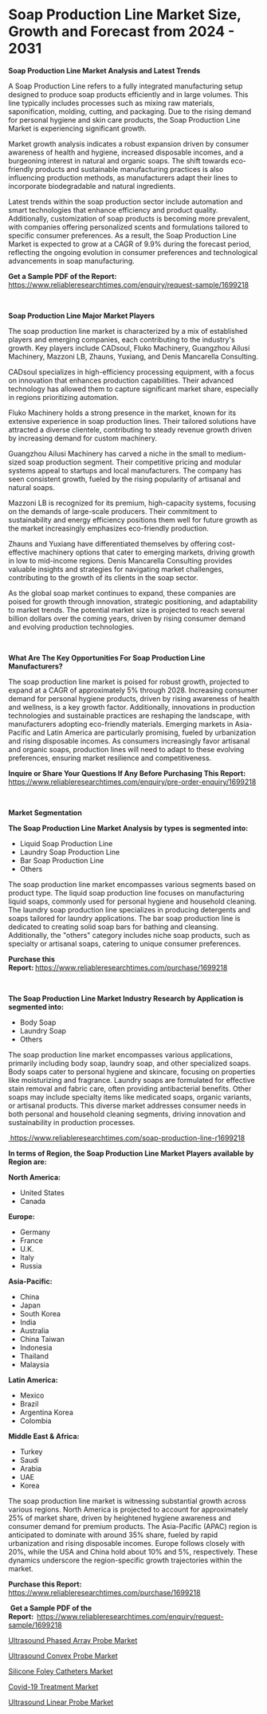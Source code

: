 <p><h1>Soap Production Line Market Size, Growth and Forecast from 2024 - 2031</h1></p><p><strong>Soap Production Line Market Analysis and Latest Trends</strong></p>
<p><p>A Soap Production Line refers to a fully integrated manufacturing setup designed to produce soap products efficiently and in large volumes. This line typically includes processes such as mixing raw materials, saponification, molding, cutting, and packaging. Due to the rising demand for personal hygiene and skin care products, the Soap Production Line Market is experiencing significant growth. </p><p>Market growth analysis indicates a robust expansion driven by consumer awareness of health and hygiene, increased disposable incomes, and a burgeoning interest in natural and organic soaps. The shift towards eco-friendly products and sustainable manufacturing practices is also influencing production methods, as manufacturers adapt their lines to incorporate biodegradable and natural ingredients. </p><p>Latest trends within the soap production sector include automation and smart technologies that enhance efficiency and product quality. Additionally, customization of soap products is becoming more prevalent, with companies offering personalized scents and formulations tailored to specific consumer preferences. As a result, the Soap Production Line Market is expected to grow at a CAGR of 9.9% during the forecast period, reflecting the ongoing evolution in consumer preferences and technological advancements in soap manufacturing.</p></p>
<p><strong>Get a Sample PDF of the Report:&nbsp;</strong> <a href="https://www.reliableresearchtimes.com/enquiry/request-sample/1699218?utm_campaign=1629&utm_medium=2&utm_source=Github&utm_content=ia&utm_term=20102024&utm_id=soap-production-line">https://www.reliableresearchtimes.com/enquiry/request-sample/1699218</a></p>
<p>&nbsp;</p>
<p><strong>Soap Production Line Major Market Players</strong></p>
<p><p>The soap production line market is characterized by a mix of established players and emerging companies, each contributing to the industry's growth. Key players include CADsoul, Fluko Machinery, Guangzhou Ailusi Machinery, Mazzoni LB, Zhauns, Yuxiang, and Denis Mancarella Consulting.</p><p>CADsoul specializes in high-efficiency processing equipment, with a focus on innovation that enhances production capabilities. Their advanced technology has allowed them to capture significant market share, especially in regions prioritizing automation. </p><p>Fluko Machinery holds a strong presence in the market, known for its extensive experience in soap production lines. Their tailored solutions have attracted a diverse clientele, contributing to steady revenue growth driven by increasing demand for custom machinery.</p><p>Guangzhou Ailusi Machinery has carved a niche in the small to medium-sized soap production segment. Their competitive pricing and modular systems appeal to startups and local manufacturers. The company has seen consistent growth, fueled by the rising popularity of artisanal and natural soaps.</p><p>Mazzoni LB is recognized for its premium, high-capacity systems, focusing on the demands of large-scale producers. Their commitment to sustainability and energy efficiency positions them well for future growth as the market increasingly emphasizes eco-friendly production.</p><p>Zhauns and Yuxiang have differentiated themselves by offering cost-effective machinery options that cater to emerging markets, driving growth in low to mid-income regions. Denis Mancarella Consulting provides valuable insights and strategies for navigating market challenges, contributing to the growth of its clients in the soap sector.</p><p>As the global soap market continues to expand, these companies are poised for growth through innovation, strategic positioning, and adaptability to market trends. The potential market size is projected to reach several billion dollars over the coming years, driven by rising consumer demand and evolving production technologies.</p></p>
<p>&nbsp;</p>
<p><strong>What Are The Key Opportunities For Soap Production Line Manufacturers?</strong></p>
<p><p>The soap production line market is poised for robust growth, projected to expand at a CAGR of approximately 5% through 2028. Increasing consumer demand for personal hygiene products, driven by rising awareness of health and wellness, is a key growth factor. Additionally, innovations in production technologies and sustainable practices are reshaping the landscape, with manufacturers adopting eco-friendly materials. Emerging markets in Asia-Pacific and Latin America are particularly promising, fueled by urbanization and rising disposable incomes. As consumers increasingly favor artisanal and organic soaps, production lines will need to adapt to these evolving preferences, ensuring market resilience and competitiveness.</p></p>
<p><strong>Inquire or Share Your Questions If Any Before Purchasing This Report:</strong> <a href="https://www.reliableresearchtimes.com/enquiry/pre-order-enquiry/1699218?utm_campaign=1629&utm_medium=2&utm_source=Github&utm_content=ia&utm_term=20102024&utm_id=soap-production-line">https://www.reliableresearchtimes.com/enquiry/pre-order-enquiry/1699218</a></p>
<p>&nbsp;</p>
<p><strong>Market Segmentation</strong></p>
<p><strong>The Soap Production Line Market Analysis by types is segmented into:</strong></p>
<p><ul><li>Liquid Soap Production Line</li><li>Laundry Soap Production Line</li><li>Bar Soap Production Line</li><li>Others</li></ul></p>
<p><p>The soap production line market encompasses various segments based on product type. The liquid soap production line focuses on manufacturing liquid soaps, commonly used for personal hygiene and household cleaning. The laundry soap production line specializes in producing detergents and soaps tailored for laundry applications. The bar soap production line is dedicated to creating solid soap bars for bathing and cleansing. Additionally, the "others" category includes niche soap products, such as specialty or artisanal soaps, catering to unique consumer preferences.</p></p>
<p><strong>Purchase this Report:&nbsp;</strong><a href="https://www.reliableresearchtimes.com/purchase/1699218?utm_campaign=1629&utm_medium=2&utm_source=Github&utm_content=ia&utm_term=20102024&utm_id=soap-production-line">https://www.reliableresearchtimes.com/purchase/1699218</a></p>
<p>&nbsp;</p>
<p><strong>The Soap Production Line Market Industry Research by Application is segmented into:</strong></p>
<p><ul><li>Body Soap</li><li>Laundry Soap</li><li>Others</li></ul></p>
<p><p>The soap production line market encompasses various applications, primarily including body soap, laundry soap, and other specialized soaps. Body soaps cater to personal hygiene and skincare, focusing on properties like moisturizing and fragrance. Laundry soaps are formulated for effective stain removal and fabric care, often providing antibacterial benefits. Other soaps may include specialty items like medicated soaps, organic variants, or artisanal products. This diverse market addresses consumer needs in both personal and household cleaning segments, driving innovation and sustainability in production processes.</p></p>
<p><a href="https://www.reliableresearchtimes.com/soap-production-line-r1699218?utm_campaign=1629&utm_medium=2&utm_source=Github&utm_content=ia&utm_term=20102024&utm_id=soap-production-line">&nbsp;https://www.reliableresearchtimes.com/soap-production-line-r1699218</a></p>
<p><strong>In terms of Region, the Soap Production Line Market Players available by Region are:</strong></p>
<p>
    <p> <strong> North America: </strong>
        <ul>
            <li>United States</li>
            <li>Canada</li>
        </ul>
        </p> 
    <p> <strong> Europe: </strong>
        <ul>
            <li>Germany</li>
            <li>France</li>
            <li>U.K.</li>
            <li>Italy</li>
            <li>Russia</li>
        </ul>
        </p> 
    <p> <strong> Asia-Pacific: </strong>
        <ul>
            <li>China</li>
            <li>Japan</li>
            <li>South Korea</li>
            <li>India</li>
            <li>Australia</li>
            <li>China Taiwan</li>
            <li>Indonesia</li>
            <li>Thailand</li>
            <li>Malaysia</li>
        </ul>
        </p> 
    <p> <strong> Latin America: </strong>
        <ul>
            <li>Mexico</li>
            <li>Brazil</li>
            <li>Argentina Korea</li>
            <li>Colombia</li>
        </ul>
        </p> 
    <p> <strong> Middle East & Africa: </strong>
        <ul>
            <li>Turkey</li>
            <li>Saudi</li>
            <li>Arabia</li>
            <li>UAE</li>
            <li>Korea</li>
        </ul>
    </p>
    </p>
<p><p>The soap production line market is witnessing substantial growth across various regions. North America is projected to account for approximately 25% of market share, driven by heightened hygiene awareness and consumer demand for premium products. The Asia-Pacific (APAC) region is anticipated to dominate with around 35% share, fueled by rapid urbanization and rising disposable incomes. Europe follows closely with 20%, while the USA and China hold about 10% and 5%, respectively. These dynamics underscore the region-specific growth trajectories within the market.</p></p>
<p><strong>Purchase this Report: </strong><a href="https://www.reliableresearchtimes.com/purchase/1699218?utm_campaign=1629&utm_medium=2&utm_source=Github&utm_content=ia&utm_term=20102024&utm_id=soap-production-line">https://www.reliableresearchtimes.com/purchase/1699218</a></p>
<p>&nbsp;<strong>Get a Sample PDF of the Report:&nbsp;&nbsp;</strong><a href="https://www.reliableresearchtimes.com/enquiry/request-sample/1699218?utm_campaign=1629&utm_medium=2&utm_source=Github&utm_content=ia&utm_term=20102024&utm_id=soap-production-line">https://www.reliableresearchtimes.com/enquiry/request-sample/1699218</a></p>
<p><strong></strong></p>
<p><p><a href="https://www.linkedin.com/pulse/ultrasound-phased-array-probe-market-outlook-current-assessment-y50ve?utm_campaign=1629&utm_medium=2&utm_source=Github&utm_content=ia&utm_term=20102024&utm_id=soap-production-line">Ultrasound Phased Array Probe Market</a></p><p><a href="https://www.linkedin.com/pulse/strategic-roadmap-success-global-ultrasound-convex-probe-dx9ne?utm_campaign=1629&utm_medium=2&utm_source=Github&utm_content=ia&utm_term=20102024&utm_id=soap-production-line">Ultrasound Convex Probe Market</a></p><p><a href="https://www.linkedin.com/pulse/silicone-foley-catheters-market-size-type-product-global-rotoe?utm_campaign=1629&utm_medium=2&utm_source=Github&utm_content=ia&utm_term=20102024&utm_id=soap-production-line">Silicone Foley Catheters Market</a></p><p><a href="https://github.com/MatthewHernandez403/Market-Research-Report-List-1/blob/main/covid-19-treatment-market.md?utm_campaign=1629&utm_medium=2&utm_source=Github&utm_content=ia&utm_term=20102024&utm_id=soap-production-line">Covid-19 Treatment Market</a></p><p><a href="https://www.linkedin.com/pulse/regulatory-landscape-its-influence-global-ultrasound-ptrte?utm_campaign=1629&utm_medium=2&utm_source=Github&utm_content=ia&utm_term=20102024&utm_id=soap-production-line">Ultrasound Linear Probe Market</a></p></p>